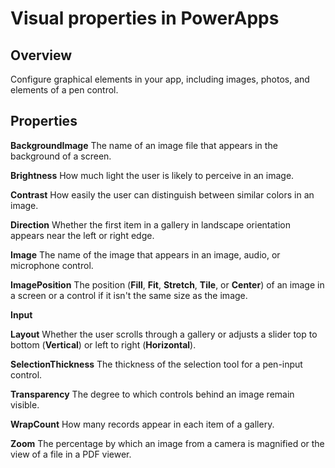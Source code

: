 <properties
    pageTitle="Visual properties | Microsoft PowerApps"
    description="Reference information about properties such as Image, ImagePosition, and BackgroundImage"
    services=""
    suite="powerapps"
    documentationCenter="na"
    authors="aftowen"
    manager="erikre"
    editor=""
    tags=""/>

<tags
   ms.service="powerapps"
   ms.devlang="na"
   ms.topic="article"
   ms.tgt_pltfrm="na"
   ms.workload="na"
   ms.date="03/17/2016"
   ms.author="anneta"/>

# Visual properties in PowerApps #

## Overview ##
Configure graphical elements in your app, including images, photos, and elements of a pen control.

## Properties ##

**BackgroundImage** The name of an image file that appears in the background of a screen.

**Brightness** How much light the user is likely to perceive in an image.

**Contrast** How easily the user can distinguish between similar colors in an image.

**Direction** Whether the first item in a gallery in landscape orientation appears near the left or right edge.

**Image** The name of the image that appears in an image, audio, or microphone control.

**ImagePosition** The position (**Fill**, **Fit**, **Stretch**, **Tile**, or **Center**) of an image in a screen or a control if it isn't the same size as the image.

**Input**

**Layout** Whether the user scrolls through a gallery or adjusts a slider top to bottom (**Vertical**) or left to right (**Horizontal**).

**SelectionThickness** The thickness of the selection tool for a pen-input control.

**Transparency** The degree to which controls behind an image remain visible.

**WrapCount** How many records appear in each item of a gallery.  

**Zoom** The percentage by which an image from a camera is magnified or the view of a file in a PDF viewer.

